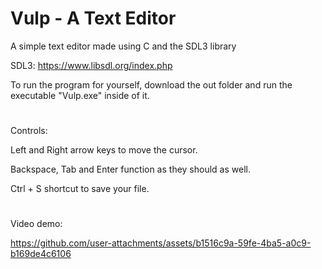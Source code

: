 # Vulp - A Text Editor
A simple text editor made using C and the SDL3 library

SDL3: https://www.libsdl.org/index.php

To run the program for yourself, download the out folder and run the executable "Vulp.exe" inside of it.

# 
Controls: 

Left and Right arrow keys to move the cursor.

Backspace, Tab and Enter function as they should as well.

Ctrl + S shortcut to save your file.

#
Video demo:

https://github.com/user-attachments/assets/b1516c9a-59fe-4ba5-a0c9-b169de4c6106
